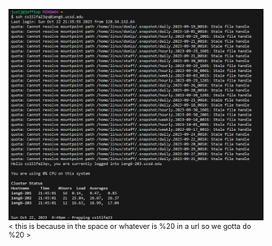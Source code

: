 ![Image](Lab%20Report%202.png) < this is because in the space or whatever is %20 in a url so we gotta do %20 >

